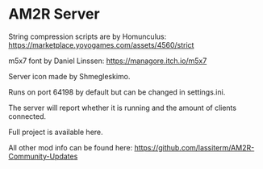 # AM2R Server
String compression scripts are by Homunculus: https://marketplace.yoyogames.com/assets/4560/strict

m5x7 font by Daniel Linssen: https://managore.itch.io/m5x7

Server icon made by Shmegleskimo.

Runs on port 64198 by default but can be changed in settings.ini.

The server will report whether it is running and the amount of clients connected.

Full project is available here.

All other mod info can be found here: https://github.com/lassiterm/AM2R-Community-Updates

